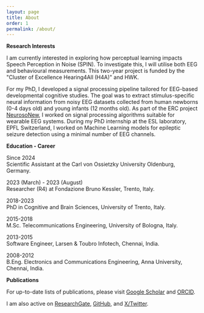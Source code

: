 ```yaml
---
layout: page
title: About
order: 1
permalink: /about/
---
```


**Research Interests**

I am currently interested in exploring how perceptual learning impacts Speech Perception in Noise (SPIN). To investigate this, I will utilise both EEG and behavioural measurements. This two-year project is funded by the "Cluster of Excellence Hearing4All (H4A)" and HWK.

For my PhD, I developed a signal processing pipeline tailored for EEG-based developmental cognitive studies. The goal was to extract stimulus-specific neural information from noisy EEG datasets collected from human newborns (0-4 days old) and young infants (12 months old). As part of the ERC project [NeurosoNew](https://cordis.europa.eu/project/id/842243?isPreviewer=1), I worked on signal processing algorithms suitable for wearable EEG systems. During my PhD internship at the ESL laboratory, EPFL Switzerland, I worked on Machine Learning models for epileptic seizure detection using a minimal number of EEG channels.

**Education - Career**

Since 2024<br>
Scientific Assistant at the Carl von Ossietzky University Oldenburg, Germany.

2023 (March) - 2023 (August)<br>
Researcher (R4) at Fondazione Bruno Kessler, Trento, Italy.

2018-2023<br>
PhD in Cognitive and Brain Sciences, University of Trento, Italy.

2015-2018<br>
M.Sc. Telecommunications Engineering, University of Bologna, Italy.

2013-2015<br>
Software Engineer, Larsen & Toubro Infotech, Chennai, India.

2008-2012<br>
B.Eng. Electronics and Communications Engineering, Anna University, Chennai, India.

**Publications**

For up-to-date lists of publications, please visit [Google Scholar](https://scholar.google.com/citations?user=yeMiiZwAAAAJ&hl=en) and [ORCID](https://orcid.org/0000-0002-9286-4687).

I am also active on [ResearchGate](https://www.researchgate.net/profile/Velu-Kumaravel), [GitHub](https://github.com/vpKumaravel), and [X/Twitter](https://x.com/Velupk1).

